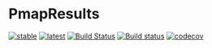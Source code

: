 # PmapResults
[![stable](https://img.shields.io/badge/docs-stable-blue.svg)](https://rofinn.github.io/PmapResults.jl/stable)
[![latest](https://img.shields.io/badge/docs-latest-blue.svg)](https://rofinn.github.io/PmapResults.jl/latest)
[![Build Status](https://travis-ci.org/rofinn/PmapResults.jl.svg?branch=master)](https://travis-ci.org/rofinn/PmapResults.jl)
[![Build status](https://ci.appveyor.com/api/projects/status/github/rofinn/PmapResults.jl?svg=true)](https://ci.appveyor.com/project/rofinn/PmapResults-jl)
[![codecov](https://codecov.io/gh/rofinn/PmapResults.jl/branch/master/graph/badge.svg)](https://codecov.io/gh/rofinn/PmapResults.jl)
